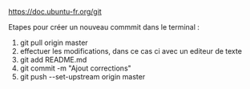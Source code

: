 https://doc.ubuntu-fr.org/git

Etapes pour créer un nouveau commmit dans le terminal : 

1) git pull origin master
2) effectuer les modifications, dans ce cas ci avec un editeur de texte
3) git add README.md
4) git commit -m "Ajout corrections"
5) git push --set-upstream origin master




